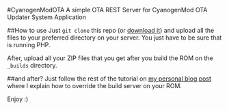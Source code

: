 #CyanogenModOTA
A simple OTA REST Server for CyanogenMod OTA Updater System Application

##How to use
Just <code>git clone</code> this repo (or [download it](https://github.com/julianxhokaxhiu/CyanogenModOTA/archive/master.zip)) and upload all the files to your preferred directory on your server. You just have to be sure that is running PHP.

After, upload all your ZIP files that you get after you build the ROM on the <code>_builds</code> directory.

##and after?
Just follow the rest of the tutorial on [my personal blog post](http://blog.julianxhokaxhiu.com/entry/how-the-cm-ota-server-works-and-how-to-implement-and-use-ours) where I explain how to override the build server on your ROM.

Enjoy :)
